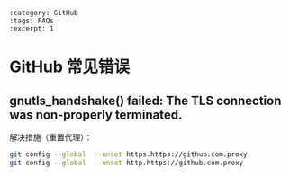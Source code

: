 ```{post} 2023/04/06 08:00
:category: GitHub
:tags: FAQs
:excerpt: 1
```

# GitHub 常见错误

## gnutls_handshake() failed: The TLS connection was non-properly terminated.

解决措施（重置代理）：

```bash
git config --global  --unset https.https://github.com.proxy 
git config --global  --unset http.https://github.com.proxy 
```
